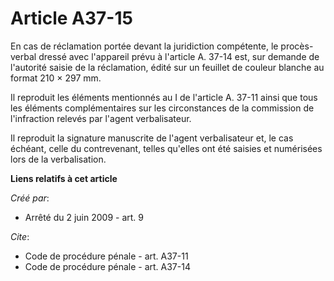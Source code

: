 # Article A37-15

En cas de réclamation portée devant la juridiction compétente, le procès-verbal dressé avec l'appareil prévu à l'article A.
37-14 est, sur demande de l'autorité saisie de la réclamation, édité sur un feuillet de couleur blanche au format 210 × 297
mm. 

Il reproduit les éléments mentionnés au I de l'article A. 37-11 ainsi que tous les éléments complémentaires sur les
circonstances de la commission de l'infraction relevés par l'agent verbalisateur. 

Il reproduit la signature manuscrite de l'agent verbalisateur et, le cas échéant, celle du contrevenant, telles qu'elles ont
été saisies et numérisées lors de la verbalisation.

**Liens relatifs à cet article**

_Créé par_:

  - Arrêté du 2 juin 2009 - art. 9

_Cite_:

  - Code de procédure pénale - art. A37-11
  - Code de procédure pénale - art. A37-14
